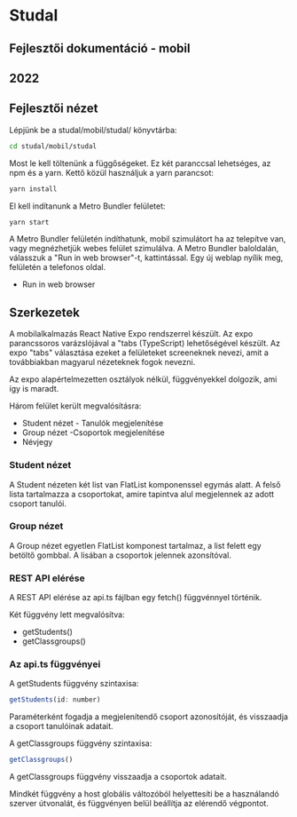 # Studal

## Fejlesztői dokumentáció - mobil

## 2022

## Fejlesztői nézet

Lépjünk be a studal/mobil/studal/ könyvtárba:

```bash
cd studal/mobil/studal
```

Most le kell töltenünk a függőségeket. Ez két paranccsal lehetséges, az npm és a yarn. Kettő közül használjuk a yarn parancsot:

```bash
yarn install
```

El kell indítanunk a Metro Bundler felületet:

```bash
yarn start
```

A Metro Bundler felületén indíthatunk, mobil szimulátort ha az telepítve van, vagy megnézhetjük webes felület szimulálva. A Metro Bundler baloldalán, válasszuk a "Run in web browser"-t, kattintással. Egy új weblap nyílik meg, felületén a telefonos oldal.

* Run in web browser

## Szerkezetek

A mobilalkalmazás React Native Expo rendszerrel
készült. Az expo parancssoros varázslójával 
a "tabs (TypeScript) lehetőségével készült. 
Az expo "tabs" választása ezeket a felületeket 
screeneknek nevezi, amit a továbbiakban magyarul
nézeteknek fogok nevezni.

Az expo alapértelmezetten osztályok nélkül,
függvényekkel dolgozik, ami így is maradt.

Három felület került megvalósításra:

* Student nézet - Tanulók megjelenítése
* Group nézet -Csoportok megjelenítése
* Névjegy

### Student nézet

A Student nézeten két list van FlatList komponenssel
egymás alatt. A felső lista tartalmazza a csoportokat,
amire tapintva alul megjelennek az adott csoport 
tanulói.

### Group nézet

A Group nézet egyetlen FlatList komponest tartalmaz,
a list felett egy betöltő gombbal. A lisában
a csoportok jelennek azonsítóval.

### REST API elérése

A REST API elérése az api.ts fájlban egy fetch()
függvénnyel történik.

Két függvény lett megvalósítva:

* getStudents()
* getClassgroups()

### Az api.ts függvényei

A getStudents függvény szintaxisa:

```javascript
getStudents(id: number)
```

Paraméterként fogadja a megjelenítendő csoport azonosítóját,
és visszaadja a csoport tanulóinak adatait.

A getClassgroups függvény szintaxisa:

```javascript
getClassgroups()
```

A getClassgroups függvény visszaadja a csoportok
adatait.

Mindkét függvény a host globális változóból helyettesíti be
a használandó szerver útvonalát, és függvényen belül beállítja az elérendő végpontot.  



